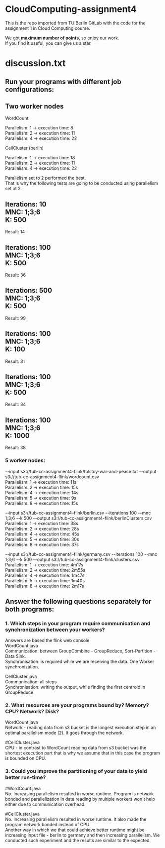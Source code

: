 # CloudComputing-assignment4

This is the repo imported from TU Berlin GitLab with the code for the assignment 1 in Cloud Computing course. 

We got **maximum number of points**, so enjoy our work.    
If you find it useful, you can give us a star.


# discussion.txt

## Run your programs with different job configurations:

## Two worker nodes

WordCount   

Parallelism: 1 -> execution time: 8   
Parallelism: 2 -> execution time: 11   
Parallelism: 4 -> execution time: 22   

CellCluster (berlin)

Parallelism: 1 -> execution time: 18   
Parallelism: 2 -> execution time: 11   
Parallelism: 4 -> execution time: 22   


Parallelism set to 2 performed the best.    
That is why the following tests are going to be conducted using parallelism set ot 2.   

Iterations: 10   
MNC: 1;3;6   
K: 500   
---   
Result: 14   

Iterations: 100   
MNC: 1;3;6   
K: 500   
---   
Result: 36   

Iterations: 500   
MNC: 1;3;6   
K: 500   
---   
Result: 99   

Iterations: 100   
MNC: 1;3;6   
K: 100   
---   
Result: 31   

Iterations: 100   
MNC: 1;3;6   
K: 500   
---   
Result: 34   

Iterations: 100   
MNC: 1;3;6   
K: 1000   
---   
Result: 38   


### 5 worker nodes:

--input s3://tub-cc-assignment4-flink/tolstoy-war-and-peace.txt --output s3://tub-cc-assignment4-flink/wordcount.csv   
Parallelism: 1 -> execution time: 11s   
Parallelism: 2 -> execution time: 15s   
Parallelism: 4 -> execution time: 14s   
Parallelism: 5 -> execution time: 9s   
Parallelism: 8 -> execution time: 15s   


--input s3://tub-cc-assignment4-flink/berlin.csv --iterations 100 --mnc 1;3;6 --k 500 --output s3://tub-cc-assignment4-flink/berlinClusters.csv   
Parallelism: 1 -> execution time: 38s   
Parallelism: 2 -> execution time: 28s   
Parallelism: 4 -> execution time: 45s   
Parallelism: 5 -> execution time: 30s   
Parallelism: 8 -> execution time: 37s   


--input s3://tub-cc-assignment4-flink/germany.csv --iterations 100 --mnc 1;3;6 --k 500 --output s3://tub-cc-assignment4-flink/clusters.csv   
Parallelism: 1 -> execution time: 4m17s   
Parallelism: 2 -> execution time: 2m55s   
Parallelism: 4 -> execution time: 1m47s   
Parallelism: 5 -> execution time: 1m40s   
Parallelism: 8 -> execution time: 2m17s   

## Answer the following questions separately for both programs:
### 1. Which steps in your program require communication and synchronization between your workers?

Answers are based the flink web console   
WordCount.java   
	Communication: between GroupCombine - GroupReduce, Sort-Partition - Data Sink.   
	Synchronisation: is required while we are receiving the data. One Worker synchronization.   

CellCluster.java   
	Communication: all steps   
	Synchronisation: writing the output, while finding the first centroid in GroupReduce    

### 2. What resources are your programs bound by? Memory? CPU? Network? Disk?

WordCount.java   
	Network - reading data from s3 bucket is the longest execution step in an optimal parallelism mode (2). It goes through the network. 

#CellCluster.java    
	CPU - in contrast to WordCount reading data from s3 bucket was the shortest execution part that is why we assume that in this case the program is bounded on CPU.

### 3. Could you improve the partitioning of your data to yield better run-time?

#WordCount.java   
	No. Increasing parallelism resulted in worse runtime. Program is network bonded and parallelization in data reading by multiple workers won't help either due to communication overhead.

#CellCluster.java   
	No. Increasing parallelism resulted in worse runtime. It also made the program network bonded instead of CPU.   
	Another way in which we that could achieve better runtime might be increasing input file - berlin to germany and then increasing parallelism. We conducted such experiment and the results are similar to the expected.
